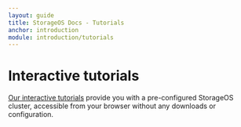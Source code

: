 ```yaml
---
layout: guide
title: StorageOS Docs - Tutorials
anchor: introduction
module: introduction/tutorials
---
```


# Interactive tutorials

[Our interactive tutorials](my.storageos.com/main/tutorials) provide you with a
pre-configured StorageOS cluster, accessible from your browser without any
downloads or configuration.
<div id="dashboard"
    data-katacoda-id="storageos/portal/dashboard"
    data-katacoda-color="#4f5263"
    data-katacoda-secondary="#61c202"
    data-katacoda-background="#fff"
    data-katacoda-hideprogress="true"
    data-katacoda-font="Helvetica Neue"
    data-katacoda-fontheader="Helvetica Neue"
    data-katacoda-startscenariobuttontext="Start tutorial"
    style="height: calc(100vh - 350px);">
</div>

<script src="//www.katacoda.com/embed.js"></script>
<script type="text/javascript">
  var eventMethod = window.addEventListener ? "addEventListener" : "attachEvent";
  var windowEvent = window[eventMethod];
  var messageEvent = eventMethod == "attachEvent" ? "onmessage" : "message";

  windowEvent(messageEvent,function(e) {
  var d = e.data;
  if(e && e.origin && e.origin.indexOf('katacoda.com') >= 0) {
    var t = {
      'event': 'katacoda-scenario',
      'eventName': "katacoda-" + d.scenario,
      'eventAction': d.action,
      'eventLabel': d.label
    }
    window.ga = window.ga || [];
    window.ga.push(t);
  }
  },false);
</script>

<div id="sandbox"
    data-katacoda-id="storageos/docker-sandbox"
    data-katacoda-ctatext="More" data-katacoda-ctaurl="https://my.storageos.com/main/tutorials"
    data-katacoda-color="4f5263"
    data-katacoda-secondary="61c202"
    data-katacoda-font="Helvetica Neue"
    data-katacoda-fontheader="Helvetica Neue"
    style="height: calc(100vh - 120px);">
</div>
